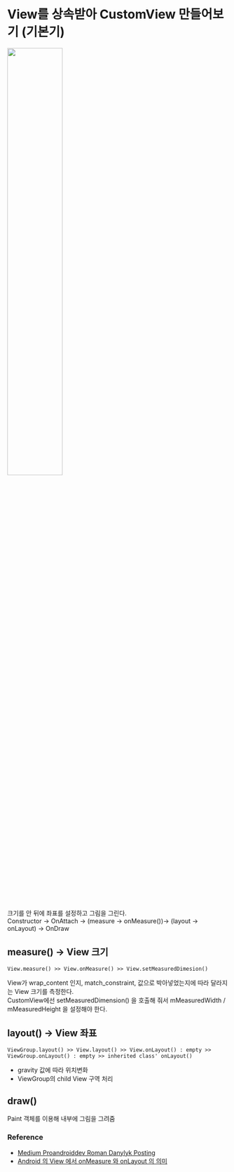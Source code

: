 # View를 상속받아 CustomView 만들어보기 (기본기)
<img width="50%" src = "https://cdn-images-1.medium.com/max/800/1*abc0UlGj1myFD0eph4pZjQ.png"></img>

크기를 안 뒤에 좌표를 설정하고 그림을 그린다. <br>
Constructor -> OnAttach -> (measure -> onMeasure())-> (layout -> onLayout) -> OnDraw

## measure() -> View 크기
```
View.measure() >> View.onMeasure() >> View.setMeasuredDimesion()
```
View가 wrap_content 인지, match_constraint, 값으로 박아넣었는지에 따라 달라지는 View 크기를 측정한다.<br>
CustomView에선 setMeasuredDimension() 을 호출해 줘서 mMeasuredWidth / mMeasuredHeight 을 설정해야 한다.

## layout() -> View 좌표
```
ViewGroup.layout() >> View.layout() >> View.onLayout() : empty >> ViewGroup.onLayout() : empty >> inherited class' onLayout()
```
* gravity 값에 따라 위치변화 
* ViewGroup의 child View 구역 처리

## draw() 
Paint 객체를 이용해 내부에 그림을 그려줌 

### Reference
- [Medium Proandroiddev Roman Danylyk Posting](https://proandroiddev.com/android-draw-a-custom-view-ef79fe2ff54b)
- [Android 의 View 에서 onMeasure 와 onLayout 의 의미 ](http://i5on9i.blogspot.com/2013/05/android-view-onmeasure-onlayout.html)